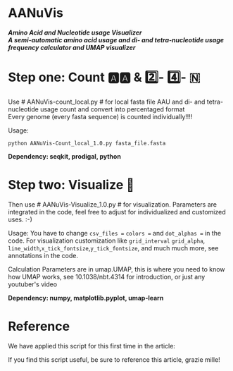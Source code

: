 AANuVis
==========================================================================================================================  
***Amino Acid and Nucleotide usage Visualizer***  
***A semi-automatic amino acid usage and di- and tetra-nucleotide usage frequency calculator and UMAP visualizer***

# Step one: Count 🅰️🅰️ & :two:- :four:- 🇳
Use # AANuVis-count_local.py # for local fasta file AAU and di- and tetra-nucleotide usage count and convert into percentaged format  
Every genome (every fasta sequence) is counted individually!!!!

   Usage:   
   ```
   python AANuVis-Count_local_1.0.py fasta_file.fasta
   ```  
   
   **Dependency: seqkit, prodigal, python**

# Step two: Visualize 🧩
Then use # AANuVis-Visualize_1.0.py # for visualization. Parameters are integrated in the code, feel free to adjust for individualized and customized uses. :-) 

  Usage: You have to change ```csv_files =```  ```colors =``` and ```dot_alphas =``` in the code. For visualization customization like ```grid_interval``` ```grid_alpha```, ```line_width```,```x_tick_fontsize```,```y_tick_fontsize```, and much much more, see annotations in the code.  
  
  Calculation Parameters are in umap.UMAP, this is where you need to know how UMAP works, see 10.1038/nbt.4314 for introduction, or just any youtuber's video

  **Dependency: numpy, matplotlib.pyplot, umap-learn**

# Reference
We have applied this script for this first time in the article:  

If you find this script useful, be sure to reference this article, grazie mille!
